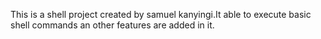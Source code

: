 This is a shell project created by samuel kanyingi.It able to execute basic shell commands an other features are added in it.
